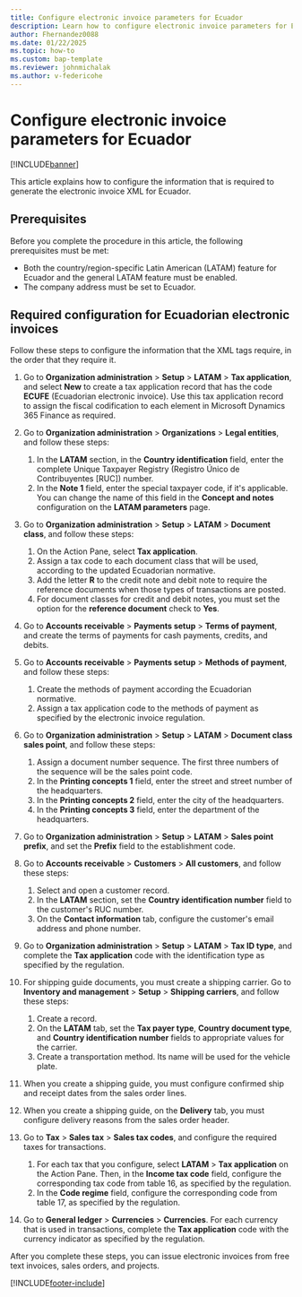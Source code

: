 ```yaml
---
title: Configure electronic invoice parameters for Ecuador
description: Learn how to configure electronic invoice parameters for Ecuador.
author: Fhernandez0088
ms.date: 01/22/2025
ms.topic: how-to
ms.custom: bap-template
ms.reviewer: johnmichalak
ms.author: v-federicohe
---
```


# Configure electronic invoice parameters for Ecuador

[!INCLUDE[banner](../../includes/banner.md)]

This article explains how to configure the information that is required to generate the electronic invoice XML for Ecuador.

## Prerequisites

Before you complete the procedure in this article, the following prerequisites must be met:

* Both the country/region-specific Latin American (LATAM) feature for Ecuador and the general LATAM feature must be enabled.
* The company address must be set to Ecuador.

## Required configuration for Ecuadorian electronic invoices

Follow these steps to configure the information that the XML tags require, in the order that they require it.

1. Go to **Organization administration** \> **Setup** \> **LATAM** \> **Tax application**, and select **New** to create a tax application record that has the code **ECUFE** (Ecuadorian electronic invoice). Use this tax application record to assign the fiscal codification to each element in Microsoft Dynamics 365 Finance as required.
1. Go to **Organization administration** \> **Organizations** \> **Legal entities**, and follow these steps:

    1. In the **LATAM** section, in the **Country identification** field, enter the complete Unique Taxpayer Registry (Registro Único de Contribuyentes \[RUC\]) number.
    1. In the **Note 1** field, enter the special taxpayer code, if it's applicable. You can change the name of this field in the **Concept and notes** configuration on the **LATAM parameters** page.

1. Go to **Organization administration** \> **Setup** \> **LATAM** \> **Document class**, and follow these steps:

    1. On the Action Pane, select **Tax application**.
    1. Assign a tax code to each document class that will be used, according to the updated Ecuadorian normative.
    1. Add the letter **R** to the credit note and debit note to require the reference documents when those types of transactions are posted.
    1. For document classes for credit and debit notes, you must set the option for the **reference document** check to **Yes**.

1. Go to **Accounts receivable** \> **Payments setup** \> **Terms of payment**, and create the terms of payments for cash payments, credits, and debits.
1. Go to **Accounts receivable** \> **Payments setup** \> **Methods of payment**, and follow these steps:

    1. Create the methods of payment according the Ecuadorian normative.
    1. Assign a tax application code to the methods of payment as specified by the electronic invoice regulation.

1. Go to **Organization administration** \> **Setup** \> **LATAM** \> **Document class sales point**, and follow these steps:

    1. Assign a document number sequence. The first three numbers of the sequence will be the sales point code.
    1. In the **Printing concepts 1** field, enter the street and street number of the headquarters.
    1. In the **Printing concepts 2** field, enter the city of the headquarters.
    1. In the **Printing concepts 3** field, enter the department of the headquarters.

1. Go to **Organization administration** \> **Setup** \> **LATAM** \> **Sales point prefix**, and set the **Prefix** field to the establishment code.
1. Go to **Accounts receivable** \> **Customers** \> **All customers**, and follow these steps:

    1. Select and open a customer record.
    1. In the **LATAM** section, set the **Country identification number** field to the customer's RUC number.
    1. On the **Contact information** tab, configure the customer's email address and phone number.

1. Go to **Organization administration** \> **Setup** \> **LATAM** \> **Tax ID type**, and complete the **Tax application** code with the identification type as specified by the regulation.
1. For shipping guide documents, you must create a shipping carrier. Go to **Inventory and management** \> **Setup** \> **Shipping carriers**, and follow these steps:

    1. Create a record.
    1. On the **LATAM** tab, set the **Tax payer type**, **Country document type**, and **Country identification number** fields to appropriate values for the carrier.
    1. Create a transportation method. Its name will be used for the vehicle plate.

1. When you create a shipping guide, you must configure confirmed ship and receipt dates from the sales order lines.
1.	When you create a shipping guide, on the **Delivery** tab, you must configure delivery reasons from the sales order header.
1.	Go to **Tax** \> **Sales tax** \> **Sales tax codes**, and configure the required taxes for transactions.

    1. For each tax that you configure, select **LATAM** \> **Tax application** on the Action Pane. Then, in the **Income tax code** field, configure the corresponding tax code from table 16, as specified by the regulation.
    1. In the **Code regime** field, configure the corresponding code from table 17, as specified by the regulation.

1.	Go to **General ledger** \> **Currencies** \> **Currencies**. For each currency that is used in transactions, complete the **Tax application** code with the currency indicator as specified by the regulation.

After you complete these steps, you can issue electronic invoices from free text invoices, sales orders, and projects.

[!INCLUDE[footer-include](../../../includes/footer-banner.md)]
